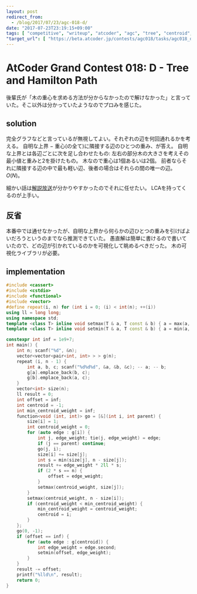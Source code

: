 ```yaml
---
layout: post
redirect_from:
  - /blog/2017/07/23/agc-018-d/
date: "2017-07-23T23:19:15+09:00"
tags: [ "competitive", "writeup", "atcoder", "agc", "tree", "centroid", "hamiltonian-path" ]
"target_url": [ "https://beta.atcoder.jp/contests/agc018/tasks/agc018_d" ]
---
```


# AtCoder Grand Contest 018: D - Tree and Hamilton Path

後輩氏が「木の重心を求める方法が分からなかったので解けなかった」と言っていた。そこ以外は分かっていたようなのでプロみを感じた。

## solution

完全グラフなどと言っているが無視してよい。それぞれの辺を何回通れるかを考える。
自明な上界 $-$ 重心(の全て)に隣接する辺のひとつの重み、が答え。
自明な上界とは各辺ごとに次を足し合わせたもの: 左右の部分木の大きさを考えその最小値と重みと$2$を掛けたもの。
木なので重心は$1$個あるいは$2$個。
前者ならそれに隣接する辺の中で最も軽い辺、後者の場合はそれらの間の唯一の辺。$O(N)$。

細かい話は[解説放送](https://www.youtube.com/watch?v=2sGEmgWVd6k)が分かりやすかったのでそれに任せたい。
LCAを持ってくるのが上手い。

## 反省

本番中では通せなかったが、自明な上界から何らかの辺ひとつの重みを引けばよいだろうというのまでなら推測できていた。
愚直解は簡単に書けるので書いていたので、どの辺が引かれているのかを可視化して眺めるべきだった。
木の可視化ライブラリが必要。

## implementation

``` c++
#include <cassert>
#include <cstdio>
#include <functional>
#include <vector>
#define repeat(i, n) for (int i = 0; (i) < int(n); ++(i))
using ll = long long;
using namespace std;
template <class T> inline void setmax(T & a, T const & b) { a = max(a, b); }
template <class T> inline void setmin(T & a, T const & b) { a = min(a, b); }

constexpr int inf = 1e9+7;
int main() {
    int n; scanf("%d", &n);
    vector<vector<pair<int, int> > > g(n);
    repeat (i, n - 1) {
        int a, b, c; scanf("%d%d%d", &a, &b, &c); -- a; -- b;
        g[a].emplace_back(b, c);
        g[b].emplace_back(a, c);
    }
    vector<int> size(n);
    ll result = 0;
    int offset = inf;
    int centroid = -1;
    int min_centroid_weight = inf;
    function<void (int, int)> go = [&](int i, int parent) {
        size[i] = 1;
        int centroid_weight = 0;
        for (auto edge : g[i]) {
            int j, edge_weight; tie(j, edge_weight) = edge;
            if (j == parent) continue;
            go(j, i);
            size[i] += size[j];
            int s = min(size[j], n - size[j]);
            result += edge_weight * 2ll * s;
            if (2 * s == n) {
                offset = edge_weight;
            }
            setmax(centroid_weight, size[j]);
        }
        setmax(centroid_weight, n - size[i]);
        if (centroid_weight < min_centroid_weight) {
            min_centroid_weight = centroid_weight;
            centroid = i;
        }
    };
    go(0, -1);
    if (offset == inf) {
        for (auto edge : g[centroid]) {
            int edge_weight = edge.second;
            setmin(offset, edge_weight);
        }
    }
    result -= offset;
    printf("%lld\n", result);
    return 0;
}
```

